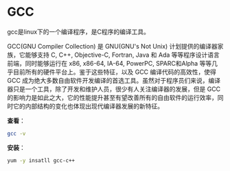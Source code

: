 # GCC

gcc是linux下的一个编译程序，是C程序的编译工具。

GCC(GNU Compiler Collection) 是 GNU(GNU's Not Unix) 计划提供的编译器家族，它能够支持 C, C++, Objective-C, Fortran, Java 和 Ada 等等程序设计语言前端，同时能够运行在 x86, x86-64, IA-64, PowerPC, SPARC和Alpha 等等几乎目前所有的硬件平台上。鉴于这些特征，以及 GCC 编译代码的高效性，使得 GCC 成为绝大多数自由软件开发编译的首选工具。虽然对于程序员们来说，编译器只是一个工具，除了开发和维护人员，很少有人关注编译器的发展，但是 GCC 的影响力是如此之大，它的性能提升甚至有望改善所有的自由软件的运行效率，同时它的内部结构的变化也体现出现代编译器发展的新特征。

**查看**：

```bash
gcc -v
```

**安装**：

```bash
yum -y insatll gcc-c++
```

